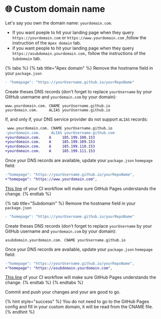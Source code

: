 # 🌐 Custom domain name

Let's say you own the domain name: `yourdomain.com`.

* If you want poeple to hit your landing page when they query `https://yourdomain.com` or `https://www.yourdomain.com` ,follow the instruction of the `Apex domain` tab.
* if you want people to hit your landing page when they query `https://asubdomain.yourdomain.com,` follow the instructions of the `Subdomain` tab.

{% tabs %}
{% tab title="Apex domain" %}
Remove the hostname field in your `package.json`

```diff
- "homepage": "https://yourUsername.github.io/yourRepoName"
```

Create theses DNS records (don't forget to replace `yourUsername` by your GitHub username and `yourdomain.com` by your domain): &#x20;

```
www.yourdomain.com. CNAME yourUsername.github.io
yourdomain.com.     ALIAS yourUsername.github.io
```

If, and only if, your DNS service provider do not support `ALIAS` records:

```diff
 www.yourdomain.com. CNAME yourUsername.github.io
-yourdomain.com.     ALIAS yourUsername.github.com
+yourdomain.com.    A     185.199.108.153
+yourdomain.com.    A     185.199.109.153
+yourdomain.com.    A     185.199.110.153
+yourdomain.com.    A     185.199.111.153
```

Once your DNS records are available, update your `package.json` `homepage` field:

```diff
-"homepage": "https://yourUsername.github.io/yourRepoName",
+"homepage": "https://www.yourdomain.com",
```

[This line](https://github.com/thieryw/gitlanding/blob/8628d6bc47ba368b08903725e99e40c4eb640203/public/deploy.yaml#L17) of your CI workflow will make sure GitHub Pages understands the change.
{% endtab %}

{% tab title="Subdomain" %}
Remove the hostname field in your `package.json`

```diff
- "homepage": "https://yourUsername.github.io/yourRepoName"
```

Create theses DNS records (don't forget to replace `yourUsername` by your GitHub username and `yourdomain.com` by your domain): &#x20;

```
asubdomain.yourdomain.com. CNAME yourUsername.github.io
```

Once your DNS records are available, update your `package.json` `homepage` field:

```diff
-"homepage": "https://yourUsername.github.io/yourRepoName",
+"homepage": "https://asubdomain.yourdomain.com",
```

[This line](https://github.com/thieryw/gitlanding/blob/8628d6bc47ba368b08903725e99e40c4eb640203/public/deploy.yaml#L17) of your CI workflow will make sure GitHub Pages understands the change.
{% endtab %}
{% endtabs %}

Commit and push your changes and your are good to go.

{% hint style="success" %}
You do not need to go to the GitHub Pages config and fill in your custom domain, it will be read from the CNAME file.
{% endhint %}
